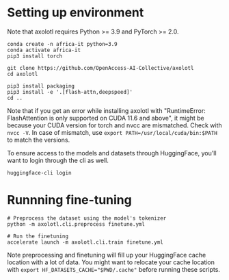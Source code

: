 # Setting up environment

Note that axolotl requires Python >= 3.9 and PyTorch >= 2.0.

```
conda create -n africa-it python=3.9
conda activate africa-it
pip3 install torch

git clone https://github.com/OpenAccess-AI-Collective/axolotl
cd axolotl

pip3 install packaging
pip3 install -e '.[flash-attn,deepspeed]'
cd ..
```

Note that if you get an error while installing axolotl with "RuntimeError: FlashAttention is only supported on CUDA 11.6 and above", it might be because your CUDA version for torch and nvcc are mismatched. Check with `nvcc -V`. In case of mismatch, use `export PATH=/usr/local/cuda/bin:$PATH` to match the versions.

To ensure access to the models and datasets through HuggingFace, you'll want to login through the cli as well.

```
huggingface-cli login
```

# Runnning fine-tuning

```
# Preprocess the dataset using the model's tokenizer
python -m axolotl.cli.preprocess finetune.yml 

# Run the finetuning
accelerate launch -m axolotl.cli.train finetune.yml
```

Note preprocessing and finetuning will fill up your HuggingFace cache location with a lot of data. You might want to relocate your cache location with `export HF_DATASETS_CACHE="$PWD/.cache"` before running these scripts.